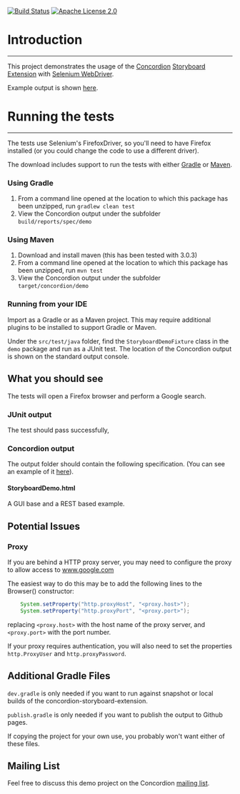 [![Build Status](https://travis-ci.org/concordion/concordion-storyboard-extension-demo.svg?branch=master)](https://travis-ci.org/concordion/concordion-storyboard-extension-demo)
[![Apache License 2.0](https://img.shields.io/badge/license-Apache%202.0-blue.svg)](http://www.apache.org/licenses/LICENSE-2.0.html)

# Introduction
------------

This project demonstrates the usage of the [Concordion](http://concordion.org) [Storyboard Extension](http://github.com/concordion/concordion-storyboard-extension) with [Selenium WebDriver](http://docs.seleniumhq.org/projects/webdriver/).

Example output is shown [here](http://concordion.github.io/concordion-storyboard-extension-demo/spec/demo/StoryboardDemo.html).

# Running the tests
---------------------------

The tests use Selenium's FirefoxDriver, so you'll need to have Firefox installed (or you could change the code to use a different driver).

The download includes support to run the tests with either <a href="http://www.gradle.org/">Gradle</a> or <a href="http://maven.apache.org/">Maven</a>. 

### Using Gradle
1. From a command line opened at the location to which this package has been unzipped, run `gradlew clean test`
1. View the Concordion output under the subfolder `build/reports/spec/demo`
    
### Using Maven
1. Download and install maven (this has been tested with 3.0.3)
1. From a command line opened at the location to which this package has been unzipped, run `mvn test`
1. View the Concordion output under the subfolder `target/concordion/demo`

### Running from your IDE
Import as a Gradle or as a Maven project. This may require additional plugins to be installed to support Gradle or Maven.

Under the `src/test/java` folder, find the `StoryboardDemoFixture` class in the `demo` package and run as a JUnit test. The location of the Concordion output is shown on the standard output console.

What you should see
-------------------
The tests will open a Firefox browser and perform a Google search.
    
### JUnit output
The test should pass successfully,

### Concordion output
The output folder should contain the following specification. (You can see an example of it [here](http://concordion.github.io/concordion-storyboard-extension-demo/spec/demo/StoryboardDemo.html)).
    
#### StoryboardDemo.html
A GUI base and a REST based example.

Potential Issues
------------------------
### Proxy

If you are behind a HTTP proxy server, you may need to configure the proxy to allow access to www.google.com

The easiest way to do this may be to add the following lines to the Browser() constructor:

```java
    System.setProperty("http.proxyHost", "<proxy.host>");
    System.setProperty("http.proxyPort", "<proxy.port>");
```    

replacing `<proxy.host>` with the host name of the proxy server, and `<proxy.port>` with the port number.

If your proxy requires authentication, you will also need to set the properties `http.ProxyUser` and `http.proxyPassword`.


Additional Gradle Files
-----------------------
`dev.gradle` is only needed if you want to run against snapshot or local builds of the concordion-storyboard-extension.

`publish.gradle` is only needed if you want to publish the output to Github pages.

If copying the project for your own use, you probably won't want either of these files.


Mailing List
-----------------
Feel free to discuss this demo project on the Concordion [mailing list](https://groups.google.com/d/forum/concordion).
